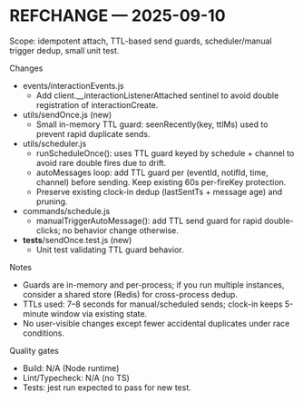 # REFCHANGE — 2025-09-10

Scope: idempotent attach, TTL-based send guards, scheduler/manual trigger dedup, small unit test.

Changes
- events/interactionEvents.js
  - Add client.__interactionListenerAttached sentinel to avoid double registration of interactionCreate.
- utils/sendOnce.js (new)
  - Small in-memory TTL guard: seenRecently(key, ttlMs) used to prevent rapid duplicate sends.
- utils/scheduler.js
  - runScheduleOnce(): uses TTL guard keyed by schedule + channel to avoid rare double fires due to drift.
  - autoMessages loop: add TTL guard per (eventId, notifId, time, channel) before sending. Keep existing 60s per-fireKey protection.
  - Preserve existing clock-in dedup (lastSentTs + message age) and pruning.
- commands/schedule.js
  - manualTriggerAutoMessage(): add TTL send guard for rapid double-clicks; no behavior change otherwise.
- __tests__/sendOnce.test.js (new)
  - Unit test validating TTL guard behavior.

Notes
- Guards are in-memory and per-process; if you run multiple instances, consider a shared store (Redis) for cross-process dedup.
- TTLs used: 7–8 seconds for manual/scheduled sends; clock-in keeps 5-minute window via existing state.
- No user-visible changes except fewer accidental duplicates under race conditions.

Quality gates
- Build: N/A (Node runtime)
- Lint/Typecheck: N/A (no TS)
- Tests: jest run expected to pass for new test.


